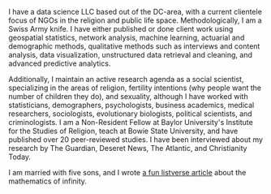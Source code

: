 I have a data science LLC based out of the DC-area, with a current clientele focus of NGOs in the religion and public life space. Methodologically, I am a Swiss Army knife. I have either published or done client work using geospatial statistics, network analysis, machine learning, actuarial and demographic methods, qualitative methods such as interviews and content analysis, data visualization, unstructured data retrieval and cleaning, and advanced predictive analytics. 

Additionally, I maintain an active research agenda as a social scientist, specializing in the areas of religion, fertility intentions (why people want the number of children they do), and sexuality, although I have worked with statisticians, demographers, psychologists, business academics, medical researchers, sociologists, evolutionary biologists, political scientists, and criminologists. I am a Non-Resident Fellow at Baylor University's Institute for the Studies of Religion, teach at Bowie State University, and have published over 20 peer-reviewed studies. I have been interviewed about my research by The Guardian, Deseret News, The Atlantic, and Christianity Today. 

I am married with five sons, and I wrote [a fun listverse article](https://listverse.com/2018/04/26/10-facts-from-the-bizarre-world-of-infinite-math/) about the mathematics of infinity.



